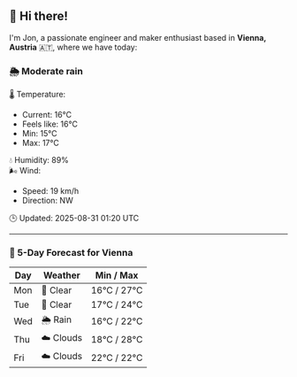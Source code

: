## 👋 Hi there!

I'm Jon, a passionate engineer and maker enthusiast based in **Vienna, Austria** 🇦🇹, where we have today:

### 🌦️ Moderate rain 

🌡️ Temperature: 
* Current: 16°C
* Feels like: 16°C
* Min: 15°C 
* Max: 17°C  

💧 Humidity: 89%  
🌬️ Wind: 
* Speed: 19 km/h 
* Direction: NW  

🕒 Updated: 2025-08-31 01:20 UTC

---

### 📅 5-Day Forecast for Vienna

| Day | Weather | Min / Max |
|-----|---------|------------|
| Mon | 🌙 Clear | 16°C / 27°C |
| Tue | 🌙 Clear | 17°C / 24°C |
| Wed | 🌦️ Rain | 16°C / 22°C |
| Thu | ☁️ Clouds | 18°C / 28°C |
| Fri | ☁️ Clouds | 22°C / 22°C |
